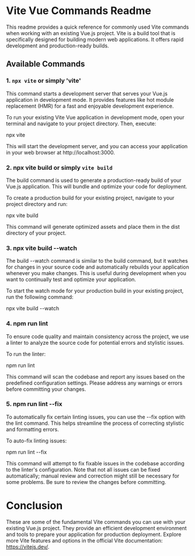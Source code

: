 # Vite Vue Commands Readme

This readme provides a quick reference for commonly used Vite commands when working with an existing Vue.js project. Vite is a build tool that is specifically designed for building modern web applications. It offers rapid development and production-ready builds.

## Available Commands

### 1. `npx vite` or simply 'vite'

This command starts a development server that serves your Vue.js application in development mode. It provides features like hot module replacement (HMR) for a fast and enjoyable development experience.

To run your existing Vite Vue application in development mode, open your terminal and navigate to your project directory. Then, execute:

npx vite

This will start the development server, and you can access your application in your web browser at http://localhost:3000.

### 2. npx vite build or simply `vite build`

The build command is used to generate a production-ready build of your Vue.js application. This will bundle and optimize your code for deployment.

To create a production build for your existing project, navigate to your project directory and run:

npx vite build

This command will generate optimized assets and place them in the dist directory of your project.

###  3. npx vite build --watch

The build --watch command is similar to the build command, but it watches for changes in your source code and automatically rebuilds your application whenever you make changes. This is useful during development when you want to continually test and optimize your application.

To start the watch mode for your production build in your existing project, run the following command:

npx vite build --watch

###  4. npm run lint

To ensure code quality and maintain consistency across the project, we use a linter to analyze the source code for potential errors and stylistic issues.

To run the linter:

npm run lint

This command will scan the codebase and report any issues based on the predefined configuration settings. Please address any warnings or errors before committing your changes.

###  5. npm run lint --fix

To automatically fix certain linting issues, you can use the --fix option with the lint command. This helps streamline the process of correcting stylistic and formatting errors.

To auto-fix linting issues:

npm run lint --fix

This command will attempt to fix fixable issues in the codebase according to the linter's configuration. Note that not all issues can be fixed automatically; manual review and correction might still be necessary for some problems. Be sure to review the changes before committing.

# Conclusion
These are some of the fundamental Vite commands you can use with your existing Vue.js project. They provide an efficient development environment and tools to prepare your application for production deployment. Explore more Vite features and options in the official Vite documentation: https://vitejs.dev/.